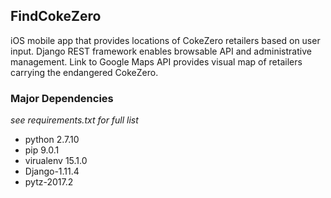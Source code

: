 ## FindCokeZero
iOS mobile app that provides locations of CokeZero retailers based on user input. Django REST framework enables browsable API and administrative management. Link to Google Maps API provides visual map of retailers carrying the endangered CokeZero.

### Major Dependencies
*see requirements.txt for full list*
- python 2.7.10
- pip 9.0.1
- virualenv 15.1.0
- Django-1.11.4
- pytz-2017.2
